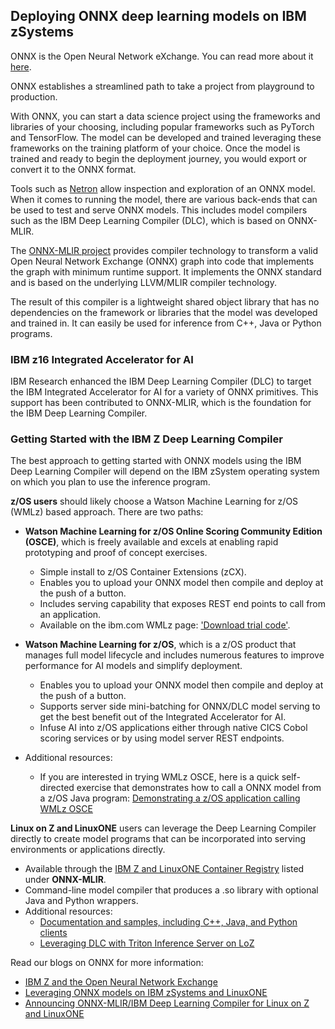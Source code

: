 ## Deploying ONNX deep learning models on IBM zSystems

ONNX is the Open Neural Network eXchange. You can read more about it [here](https://onnx.ai/).

ONNX establishes a streamlined path to take a project from playground to production.  

With ONNX, you can start a data science project using the frameworks and libraries of your choosing, including popular frameworks such as PyTorch and TensorFlow. The model can be developed and trained leveraging these frameworks on the training platform of your choice. Once the model is trained and ready to begin the deployment journey, you would export or convert it to the ONNX format. 

Tools such as [Netron](https://netron.app/) allow inspection and exploration of an ONNX model. When it comes to running the model, there are various back-ends that can be used to test and serve ONNX models. This includes model compilers such as the IBM Deep Learning Compiler (DLC), which is based on ONNX-MLIR. 

The [ONNX-MLIR project](https://onnx.ai/onnx-mlir/) provides compiler technology to transform a valid Open Neural Network Exchange (ONNX) graph into code that implements the graph with minimum runtime support. It implements the ONNX standard and is based on the underlying LLVM/MLIR compiler technology. 

The result of this compiler is a lightweight shared object library that has no dependencies on the framework or libraries that the model was developed and trained in. It can easily be used for inference from C++, Java or Python programs. 

### IBM z16 Integrated Accelerator for AI ###

IBM Research enhanced the IBM Deep Learning Compiler (DLC) to target the IBM Integrated Accelerator for AI for a variety of ONNX primitives. This support has been contributed to ONNX-MLIR, which is the foundation for the IBM Deep Learning Compiler.

### Getting Started with the IBM Z Deep Learning Compiler ###

The best approach to getting started with ONNX models using the IBM Deep Learning Compiler will depend on the IBM zSystem operating system on which you plan to use the inference program. 

**z/OS users** should likely choose a Watson Machine Learning for z/OS (WMLz) based approach. 
There are two paths:

- **Watson Machine Learning for z/OS Online Scoring Community Edition (OSCE)**, which is freely available and excels at enabling rapid prototyping and proof of concept exercises. 
    - Simple install to z/OS Container Extensions (zCX).
    - Enables you to upload your ONNX model then compile and deploy at the push of a button. 
    - Includes serving capability that exposes REST end points to call from an application.
    - Available on the ibm.com WMLz page: ['Download trial code'](https://www.ibm.com/products/machine-learning-for-zos).

- **Watson Machine Learning for z/OS**, which is a z/OS product that manages full model lifecycle and includes numerous features to improve performance for AI models and simplify deployment. 
    - Enables you to upload your ONNX model then compile and deploy at the push of a button. 
    - Supports server side mini-batching for ONNX/DLC model serving to get the best benefit out of the Integrated Accelerator for AI.
    - Infuse AI into z/OS applications either through native CICS Cobol scoring services or by using model server REST endpoints.

- Additional resources: 
    - If you are interested in trying WMLz OSCE, here is a quick self-directed exercise that demonstrates how to call a ONNX model from a z/OS Java program: [Demonstrating a z/OS application calling WMLz OSCE](https://github.com/IBM/ai-on-z-wmlzce-zos)

**Linux on Z and LinuxONE** users can leverage the Deep Learning Compiler directly to create model programs that can be incorporated into serving environments or applications directly.

- Available through the [IBM Z and LinuxONE Container Registry](https://ibm.github.io/ibm-z-oss-hub/main/main.html) listed under **ONNX-MLIR**.
- Command-line model compiler that produces a .so library with optional Java and Python wrappers.
- Additional resources: 
    - [Documentation and samples, including C++, Java, and Python clients](https://github.com/IBM/zDLC)
    - [Leveraging DLC with Triton Inference Server on LoZ](https://github.com/IBM/onnxmlir-triton-backend)


Read our blogs on ONNX for more information:
 - [IBM Z and the Open Neural Network Exchange](https://www.ibm.com/blogs/systems/ibm-z-and-the-open-neural-network-exchange-onnx/)
 - [Leveraging ONNX models on IBM zSystems and LinuxONE](https://community.ibm.com/community/user/ibmz-and-linuxone/blogs/andrew-sica/2021/10/29/leveraging-onnx-models-on-ibm-z-and-linuxone)
 - [Announcing ONNX-MLIR/IBM Deep Learning Compiler for Linux on Z and LinuxONE](https://community.ibm.com/community/user/ibmz-and-linuxone/blogs/charles-volzka/2022/05/26/ibm-z-deep-learning-compiler-onnx-mlir)